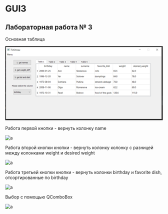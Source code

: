 # GUI3

## Лабораторная работа № 3


Основная таблица

![a](https://github.com/AnnaS33/GUI3/blob/master/image/1.PNG)

Работа первой кнопки - вернуть колонку name

![a](https://github.com/AnnaS33/GUI3/tree/master/image/2.png)

Работа второй кнопки кнопки - вернуть колонку колонку с разницей между колонками weight и desired weight

![a](https://github.com/AnnaS33/GUI3/tree/master/image/3.png)

Работа третьей кнопки кнопки - вернуть колонки birthday и favorite dish, отсортированные по birthday

![a](https://github.com/AnnaS33/GUI3/tree/master/image/4.png)

Выбор с помощью QComboBox

![a](https://github.com/AnnaS33/GUI3/tree/master/image/5.png)


